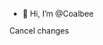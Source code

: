 - 👋 Hi, I’m @Coalbee

<!---
Coalbee/Coalbee is a ✨ special ✨ repository because its `README.md` (this file) appears on your GitHub profile.
You can click the Preview link to take a look at your changes.
--->
Cancel changes
